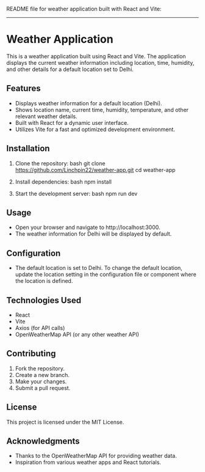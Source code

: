 README file for weather application built with React and Vite:

---

# Weather Application

This is a weather application built using React and Vite. The application displays the current weather information including location, time, humidity, and other details for a default location set to Delhi.

## Features

- Displays weather information for a default location (Delhi).
- Shows location name, current time, humidity, temperature, and other relevant weather details.
- Built with React for a dynamic user interface.
- Utilizes Vite for a fast and optimized development environment.

## Installation

1. Clone the repository:
   bash
   git clone https://github.com/Linchpin22/weather-app.git
   cd weather-app
   

2. Install dependencies:
   bash
   npm install
   

3. Start the development server:
   bash
   npm run dev
   

## Usage

- Open your browser and navigate to http://localhost:3000.
- The weather information for Delhi will be displayed by default.

## Configuration

- The default location is set to Delhi. To change the default location, update the location setting in the configuration file or component where the location is defined.

## Technologies Used

- React
- Vite
- Axios (for API calls)
- OpenWeatherMap API (or any other weather API)

## Contributing

1. Fork the repository.
2. Create a new branch.
3. Make your changes.
4. Submit a pull request.

## License

This project is licensed under the MIT License.

## Acknowledgments

- Thanks to the OpenWeatherMap API for providing weather data.
- Inspiration from various weather apps and React tutorials.

